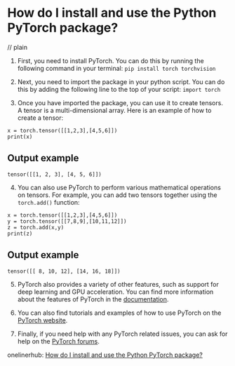 # How do I install and use the Python PyTorch package?
// plain

1. First, you need to install PyTorch. You can do this by running the following command in your terminal:
`pip install torch torchvision`

2. Next, you need to import the package in your python script. You can do this by adding the following line to the top of your script:
`import torch`

3. Once you have imported the package, you can use it to create tensors. A tensor is a multi-dimensional array. Here is an example of how to create a tensor:
```
x = torch.tensor([[1,2,3],[4,5,6]])
print(x)
```
## Output example

`tensor([[1, 2, 3],
        [4, 5, 6]])`

4. You can also use PyTorch to perform various mathematical operations on tensors. For example, you can add two tensors together using the `torch.add()` function:
```
x = torch.tensor([[1,2,3],[4,5,6]])
y = torch.tensor([[7,8,9],[10,11,12]])
z = torch.add(x,y)
print(z)
```
## Output example

`tensor([[ 8, 10, 12],
        [14, 16, 18]])`

5. PyTorch also provides a variety of other features, such as support for deep learning and GPU acceleration. You can find more information about the features of PyTorch in the [documentation](https://pytorch.org/docs/stable/index.html).

6. You can also find tutorials and examples of how to use PyTorch on the [PyTorch website](https://pytorch.org/tutorials/).

7. Finally, if you need help with any PyTorch related issues, you can ask for help on the [PyTorch forums](https://discuss.pytorch.org/).

onelinerhub: [How do I install and use the Python PyTorch package?](https://onelinerhub.com/python-pytorch/how-do-i-install-and-use-the-python-pytorch-package)